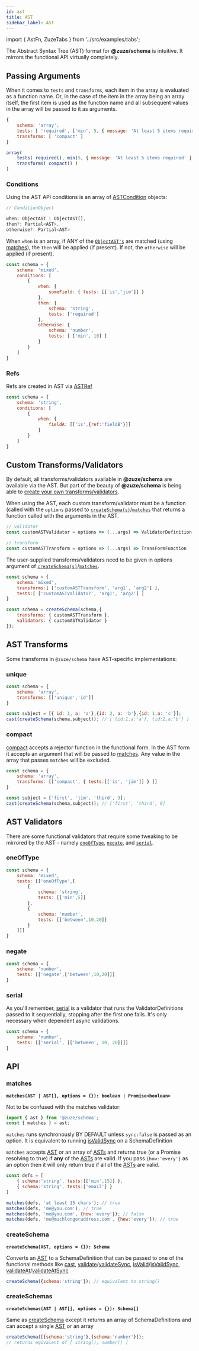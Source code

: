 ```yaml
---
id: ast
title: AST
sidebar_label: AST
---
```


import { AstFn, ZuzeTabs } from '../src/examples/tabs';

The Abstract Syntax Tree (AST) format for **@zuze/schema** is intuitive. It mirrors the functional API virtually completely. 

## Passing Arguments

When it comes to `tests` and `transforms`, each item in the array is evaluated as a function name. Or, in the case of the item in the array being an array itself, the first item is used as the function name and all subsequent values in the array will be passed to it as arguments.

<AstFn>

```js
{
    schema: 'array',
    tests: [ 'required', ['min', 5, { message: 'At least 5 items required' } ] ],
    transforms: [ 'compact' ]
}
```

```js
array(
    tests( required(), min(5, { message: 'At least 5 items required' } )),
    transforms( compact() )
)
```

</AstFn>

### Conditions

Using the AST API conditions is an array of [ASTCondition](typeref.md#astcondition) objects:

```js
// ConditionObject

when: ObjectAST | ObjectAST[],
then?: Partial<AST>,
otherwise?: Partial<AST>

```

When `when` is an array, if ANY of the [`ObjectAST's`](typeref.md#objectast) are matched (using [matches](#matches)), the `then` will be applied (if present). If not, the `otherwise` will be applied (if present).

```js
const schema = {
    schema: 'mixed',
    conditions: [
        {
            when: {
                someField: { tests: [['is','jim']] }
            },
            then: {
                schema: 'string',
                tests: ['required']    
            },
            otherwise: {
                schema: 'number',
                tests: [ ['min', 10] ]
            }
        }
    ]
}
```

### Refs

Refs are created in AST via [ASTRef](typeref.md#astref)

```js
const schema = {
    schema: 'string',
    conditions: [
        {
            when: {
                fieldA: [['is',{ref:'fieldB'}]]
            }
        }
    ]
}
```

## Custom Transforms/Validators

By default, all transforms/validators available in **@zuze/schema** are available via the AST. But part of the beauty of **@zuze/schema** is being able to [create your own transforms/validators](creating-validators-transforms.md). 

When using the AST, each custom transform/validator must be a function (called with the `options` passed to [`createSchema(s)`](#createSchemas)/[`matches`](#matches) that returns a function called with the arguments in the AST.

```js
// validator
const customASTValidator = options => (...args) => ValidatorDefinition

// transform
const customASTTransform = options => (...args) => TransFormFunction
```

The user-supplied transforms/validators need to be given in options argument of [`createSchema(s)`](#createSchemas)/[`matches`](#matches).

```js
const schema = {
    schema:'mixed',
    transforms:[ ['customASTTransform', 'arg1', 'arg2'] ],
    tests:[ ['customASTValidator', 'arg1', 'arg2'] ]
}

const schema = createSchema(schema,{
    transforms: { customASTTransform },
    validators: { customASTValidator }
});
```

## AST Transforms

Some transforms in `@zuze/schema` have AST-specific implementations:


 ### unique

```js
const schema = {
    schema: 'array',
    transforms: [['unique','id']]
}

const subject = [{ id: 1, a: 'a'},{id: 2, a: 'b'},{id: 1,a: 'c'}];
cast(createSchema(schema,subject)); // [ {id:1,a:'a'}, {id:2,a:'b'} ] 
```

### compact

[compact](transforms.md#compact) accepts a rejector function in the functional form. In the AST form it accepts an argument that will be passed to [matches](#matches). Any value in the array that passes `matches` will be excluded.

```js
const schema = {
    schema: 'array',
    transforms: [['compact', { tests:[['is', 'jim']] } ]]
}

const subject = ['first', 'jim', 'third', 9];
cast(createSchema(schema,subject)); // ['first', 'third', 9]
```

## AST Validators

There are some functional validators that require some tweaking to be mirrored by the AST - namely [`oneOfType`](validators.md#oneOfType), [`negate`](validators.md#negate), and [`serial`](validators.md#serial).

### oneOfType

```js
const schema = {
    schema: 'mixed',
    tests: [['oneOfType',[
        {
            schema: 'string',
            tests: [['min',5]]
        },
        {
            schema: 'number',
            tests: [['between',10,20]]
        }
    ]]]
}
```

### negate

```js
const schema = {
    schema: 'number',
    tests: [['negate',['between',10,20]]]
}
```

### serial

As you'll remember, [serial](validators.md#serial) is a validator that runs the ValidatorDefinitions passed to it sequentially, stopping after the first one fails. It's only necessary when dependent async validations.

```js
const schema = {
    schema: 'number',
    tests: [['serial', [['between', 10, 20]]]]
}
```

## API

### matches

**`matches(AST | AST[], options = {}): boolean | Promise<boolean>`**

Not to be confused with the matches validator:

```js
import { ast } from '@zuze/schema';
const { matches } = ast;
```

`matches` runs synchronously BY DEFAULT unless `sync:false` is passed as an option.
It is equivalent to running [isValidSync](schemas.md#isValidSync) on a SchemaDefinition

`matches` accepts [AST](typeref.md#ast) or an array of [ASTs](typeref.md#ast) and returns true (or a Promise resolving to true) if **any** of the [ASTs](typeref.md#ast) are valid. If you pass `{how:'every'}` as an option then it will only return true if all of the [ASTs](typeref.md#ast) are valid.

```js
const defs = [
    { schema:'string', tests:[['min',15]] },
    { schema:'string', tests:['email'] }
]

matches(defs, 'at least 15 chars'); // true
matches(defs, 'me@you.com'); // true
matches(defs, 'me@you.com', {how:'every'}); // false
matches(defs, 'me@muchlongeraddress.com', {how:'every'}); // true
```

### createSchema

**`createSchema(AST, options = {}): Schema`**

Converts an [AST](typeref.md#ast) to a SchemaDefinition that can be passed to one of the functional methods like [cast](schemas.md#cast), [validate](schemas.md#validate)/[validateSync](schemas.md#validateSync), [isValid](schemas.md#isValid)/[isValidSync](schemas.md#isValidSync), [validateAt](schemas.md#validateAt)/[validateAtSync](schemas.md#validateSync)

```js
createSchema({schema:'string'}); // equivalent to string()
```

### createSchemas

**`createSchemas(AST | AST[], options = {}): Schema[]`**

Same as [createSchema](#createschema) except it returns an array of SchemaDefinitions and can accept a single [AST](typeref.md#ast) or an array

```js
createSchema([{schema:'string'},{schema:'number'}]);
// returns eqivalent of [ string(), number() ]
```
